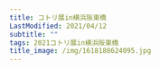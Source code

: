 ```yaml
---
title: コトリ展in横浜阪東橋
LastModified: 2021/04/12
subtitle: ""
tags: 2021コトリ展in横浜阪東橋
title_image: /img/1618188624095.jpg
---
```

